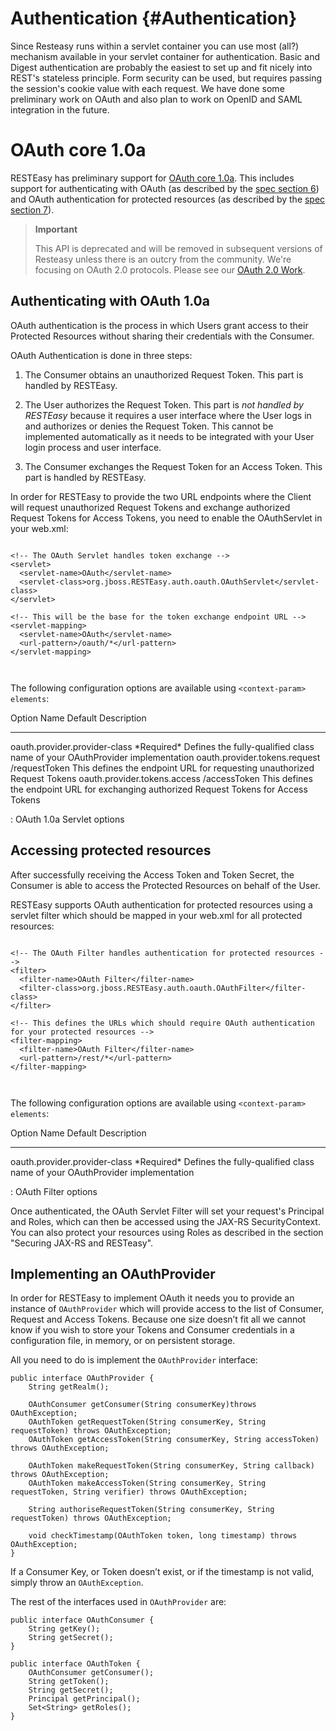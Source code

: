 Authentication {#Authentication}
==============

Since Resteasy runs within a servlet container you can use most (all?)
mechanism available in your servlet container for authentication. Basic
and Digest authentication are probably the easiest to set up and fit
nicely into REST's stateless principle. Form security can be used, but
requires passing the session's cookie value with each request. We have
done some preliminary work on OAuth and also plan to work on OpenID and
SAML integration in the future.

OAuth core 1.0a
===============

RESTEasy has preliminary support for [OAuth core
1.0a](http://oauth.net/core/1.0a). This includes support for
authenticating with OAuth (as described by the [spec section
6](http://oauth.net/core/1.0a#rfc.section.6)) and OAuth authentication
for protected resources (as described by the [spec section
7](http://oauth.net/core/1.0a#rfc.section.7)).

> **Important**
>
> This API is deprecated and will be removed in subsequent versions of
> Resteasy unless there is an outcry from the community. We're focusing
> on OAuth 2.0 protocols. Please see our [OAuth 2.0 Work](#oauth2).

Authenticating with OAuth 1.0a
------------------------------

OAuth authentication is the process in which Users grant access to their
Protected Resources without sharing their credentials with the Consumer.

OAuth Authentication is done in three steps:

1.  The Consumer obtains an unauthorized Request Token. This part is
    handled by RESTEasy.

2.  The User authorizes the Request Token. This part is *not handled by
    RESTEasy* because it requires a user interface where the User logs
    in and authorizes or denies the Request Token. This cannot be
    implemented automatically as it needs to be integrated with your
    User login process and user interface.

3.  The Consumer exchanges the Request Token for an Access Token. This
    part is handled by RESTEasy.

In order for RESTEasy to provide the two URL endpoints where the Client
will request unauthorized Request Tokens and exchange authorized Request
Tokens for Access Tokens, you need to enable the OAuthServlet in your
web.xml:

``` {.xml}
                
<!-- The OAuth Servlet handles token exchange -->
<servlet>
  <servlet-name>OAuth</servlet-name>
  <servlet-class>org.jboss.RESTEasy.auth.oauth.OAuthServlet</servlet-class>
</servlet>

<!-- This will be the base for the token exchange endpoint URL -->
<servlet-mapping>
  <servlet-name>OAuth</servlet-name>
  <url-pattern>/oauth/*</url-pattern>
</servlet-mapping>
                
            
```

The following configuration options are available using
`<context-param> elements`:

  Option Name                     Default         Description
  ------------------------------- --------------- ------------------------------------------------------------------------------------------
  oauth.provider.provider-class   \*Required\*    Defines the fully-qualified class name of your OAuthProvider implementation
  oauth.provider.tokens.request   /requestToken   This defines the endpoint URL for requesting unauthorized Request Tokens
  oauth.provider.tokens.access    /accessToken    This defines the endpoint URL for exchanging authorized Request Tokens for Access Tokens

  : OAuth 1.0a Servlet options

Accessing protected resources
-----------------------------

After successfully receiving the Access Token and Token Secret, the
Consumer is able to access the Protected Resources on behalf of the
User.

RESTEasy supports OAuth authentication for protected resources using a
servlet filter which should be mapped in your web.xml for all protected
resources:

``` {.xml}
                
<!-- The OAuth Filter handles authentication for protected resources -->
<filter>
  <filter-name>OAuth Filter</filter-name>
  <filter-class>org.jboss.RESTEasy.auth.oauth.OAuthFilter</filter-class>
</filter>
    
<!-- This defines the URLs which should require OAuth authentication for your protected resources -->
<filter-mapping>
  <filter-name>OAuth Filter</filter-name>
  <url-pattern>/rest/*</url-pattern>
</filter-mapping>
                
            
```

The following configuration options are available using
`<context-param> elements`:

  Option Name                     Default        Description
  ------------------------------- -------------- -----------------------------------------------------------------------------
  oauth.provider.provider-class   \*Required\*   Defines the fully-qualified class name of your OAuthProvider implementation

  : OAuth Filter options

Once authenticated, the OAuth Servlet Filter will set your request's
Principal and Roles, which can then be accessed using the JAX-RS
SecurityContext. You can also protect your resources using Roles as
described in the section "Securing JAX-RS and RESTeasy".

Implementing an OAuthProvider
-----------------------------

In order for RESTEasy to implement OAuth it needs you to provide an
instance of `OAuthProvider` which will provide access to the list of
Consumer, Request and Access Tokens. Because one size doesn’t fit all we
cannot know if you wish to store your Tokens and Consumer credentials in
a configuration file, in memory, or on persistent storage.

All you need to do is implement the `OAuthProvider` interface:


    public interface OAuthProvider {
        String getRealm();

        OAuthConsumer getConsumer(String consumerKey)throws OAuthException;
        OAuthToken getRequestToken(String consumerKey, String requestToken) throws OAuthException;
        OAuthToken getAccessToken(String consumerKey, String accessToken) throws OAuthException;
        
        OAuthToken makeRequestToken(String consumerKey, String callback) throws OAuthException;
        OAuthToken makeAccessToken(String consumerKey, String requestToken, String verifier) throws OAuthException;

        String authoriseRequestToken(String consumerKey, String requestToken) throws OAuthException;

        void checkTimestamp(OAuthToken token, long timestamp) throws OAuthException;
    }

                

If a Consumer Key, or Token doesn’t exist, or if the timestamp is not
valid, simply throw an `OAuthException`.

The rest of the interfaces used in `OAuthProvider` are:


    public interface OAuthConsumer {
        String getKey();
        String getSecret();
    }

    public interface OAuthToken {
        OAuthConsumer getConsumer();
        String getToken();
        String getSecret();
        Principal getPrincipal();
        Set<String> getRoles();
    }

                
